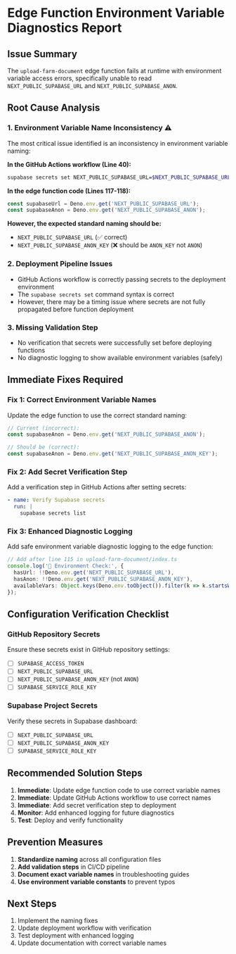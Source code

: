 # Edge Function Environment Variable Diagnostics Report

## Issue Summary
The `upload-farm-document` edge function fails at runtime with environment variable access errors, specifically unable to read `NEXT_PUBLIC_SUPABASE_URL` and `NEXT_PUBLIC_SUPABASE_ANON`.

## Root Cause Analysis

### 1. **Environment Variable Name Inconsistency** ⚠️
The most critical issue identified is an inconsistency in environment variable naming:

**In the GitHub Actions workflow (Line 40):**
```bash
supabase secrets set NEXT_PUBLIC_SUPABASE_URL=$NEXT_PUBLIC_SUPABASE_URL NEXT_PUBLIC_SUPABASE_ANON=$NEXT_PUBLIC_SUPABASE_ANON
```

**In the edge function code (Lines 117-118):**
```typescript
const supabaseUrl = Deno.env.get('NEXT_PUBLIC_SUPABASE_URL');
const supabaseAnon = Deno.env.get('NEXT_PUBLIC_SUPABASE_ANON');
```

**However, the expected standard naming should be:**
- `NEXT_PUBLIC_SUPABASE_URL` (✅ correct)
- `NEXT_PUBLIC_SUPABASE_ANON_KEY` (❌ should be `ANON_KEY` not `ANON`)

### 2. **Deployment Pipeline Issues**
- GitHub Actions workflow is correctly passing secrets to the deployment environment
- The `supabase secrets set` command syntax is correct
- However, there may be a timing issue where secrets are not fully propagated before function deployment

### 3. **Missing Validation Step**
- No verification that secrets were successfully set before deploying functions
- No diagnostic logging to show available environment variables (safely)

## Immediate Fixes Required

### Fix 1: Correct Environment Variable Names
Update the edge function to use the correct standard naming:

```typescript
// Current (incorrect):
const supabaseAnon = Deno.env.get('NEXT_PUBLIC_SUPABASE_ANON');

// Should be (correct):
const supabaseAnon = Deno.env.get('NEXT_PUBLIC_SUPABASE_ANON_KEY');
```

### Fix 2: Add Secret Verification Step
Add a verification step in GitHub Actions after setting secrets:

```yaml
- name: Verify Supabase secrets
  run: |
    supabase secrets list
```

### Fix 3: Enhanced Diagnostic Logging
Add safe environment variable diagnostic logging to the edge function:

```typescript
// Add after line 115 in upload-farm-document/index.ts
console.log('🔧 Environment Check:', {
  hasUrl: !!Deno.env.get('NEXT_PUBLIC_SUPABASE_URL'),
  hasAnon: !!Deno.env.get('NEXT_PUBLIC_SUPABASE_ANON_KEY'),
  availableVars: Object.keys(Deno.env.toObject()).filter(k => k.startsWith('NEXT_PUBLIC')),
});
```

## Configuration Verification Checklist

### GitHub Repository Secrets
Ensure these secrets exist in GitHub repository settings:
- [ ] `SUPABASE_ACCESS_TOKEN`
- [ ] `NEXT_PUBLIC_SUPABASE_URL`
- [ ] `NEXT_PUBLIC_SUPABASE_ANON_KEY` (not `ANON`)
- [ ] `SUPABASE_SERVICE_ROLE_KEY`

### Supabase Project Secrets
Verify these secrets in Supabase dashboard:
- [ ] `NEXT_PUBLIC_SUPABASE_URL`
- [ ] `NEXT_PUBLIC_SUPABASE_ANON_KEY`
- [ ] `SUPABASE_SERVICE_ROLE_KEY`

## Recommended Solution Steps

1. **Immediate**: Update edge function code to use correct variable names
2. **Immediate**: Update GitHub Actions workflow to use correct names
3. **Immediate**: Add secret verification step to deployment
4. **Monitor**: Add enhanced logging for future diagnostics
5. **Test**: Deploy and verify functionality

## Prevention Measures

1. **Standardize naming** across all configuration files
2. **Add validation steps** in CI/CD pipeline
3. **Document exact variable names** in troubleshooting guides
4. **Use environment variable constants** to prevent typos

## Next Steps

1. Implement the naming fixes
2. Update deployment workflow with verification
3. Test deployment with enhanced logging
4. Update documentation with correct variable names